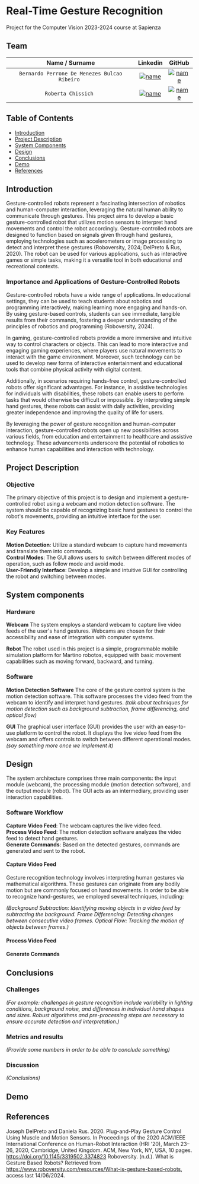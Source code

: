 # Real-Time Gesture Recognition
 Project for the Computer Vision 2023-2024 course at Sapienza

## Team

| **Name / Surname** | **Linkedin** | **GitHub** |
| :---: | :---: | :---: |
| `Bernardo Perrone De Menezes Bulcao Ribeiro ` | [![name](https://github.com/b-rbmp/NexxGate/blob/main/docs/logos/linkedin.png)](https://www.linkedin.com/in/b-rbmp/) | [![name](https://github.com/b-rbmp/NexxGate/blob/main/docs/logos/github.png)](https://github.com/b-rbmp) |
| `Roberta Chissich ` | [![name](https://github.com/b-rbmp/NexxGate/blob/main/docs/logos/linkedin.png)](https://www.linkedin.com/in/roberta-chissich/) | [![name](https://github.com/b-rbmp/NexxGate/blob/main/docs/logos/github.png)](https://github.com/RobCTs) |


## Table of Contents
+ [Introduction](#intro)
+ [Project Description](#project)
+ [System Components](#architecture)
+ [Design](#design)
+ [Conclusions](#conclusion)
+ [Demo](#demo)
+ [References](#references)


## Introduction <a name = "intro"></a>

Gesture-controlled robots represent a fascinating intersection of robotics and human-computer interaction, leveraging the natural human ability to communicate through gestures. This project aims to develop a basic gesture-controlled robot that utilizes motion sensors to interpret hand movements and control the robot accordingly. Gesture-controlled robots are designed to function based on signals given through hand gestures, employing technologies such as accelerometers or image processing to detect and interpret these gestures​ (Roboversity, 2024; DelPreto & Rus, 2020). The robot can be used for various applications, such as interactive games or simple tasks, making it a versatile tool in both educational and recreational contexts.

### Importance and Applications of Gesture-Controlled Robots
Gesture-controlled robots have a wide range of applications. In educational settings, they can be used to teach students about robotics and programming interactively, making learning more engaging and hands-on. By using gesture-based controls, students can see immediate, tangible results from their commands, fostering a deeper understanding of the principles of robotics and programming​​ (Roboversity, 2024).

In gaming, gesture-controlled robots provide a more immersive and intuitive way to control characters or objects. This can lead to more interactive and engaging gaming experiences, where players use natural movements to interact with the game environment. Moreover, such technology can be used to develop new forms of interactive entertainment and educational tools that combine physical activity with digital content.

Additionally, in scenarios requiring hands-free control, gesture-controlled robots offer significant advantages. For instance, in assistive technologies for individuals with disabilities, these robots can enable users to perform tasks that would otherwise be difficult or impossible. By interpreting simple hand gestures, these robots can assist with daily activities, providing greater independence and improving the quality of life for users.

By leveraging the power of gesture recognition and human-computer interaction, gesture-controlled robots open up new possibilities across various fields, from education and entertainment to healthcare and assistive technology. These advancements underscore the potential of robotics to enhance human capabilities and interaction with technology.

## Project Description <a name = "project"></a>

### Objective
The primary objective of this project is to design and implement a gesture-controlled robot using a webcam and motion detection software. The system should be capable of recognizing basic hand gestures to control the robot's movements, providing an intuitive interface for the user.

### Key Features
**Motion Detection**: Utilize a standard webcam to capture hand movements and translate them into commands.  
**Control Modes**: The GUI allows users to switch between different modes of operation, such as follow mode and avoid mode.  
**User-Friendly Interface**: Develop a simple and intuitive GUI for controlling the robot and switching between modes.  

## System components <a name = "architecture"></a>

### Hardware
**Webcam**
The system employs a standard webcam to capture live video feeds of the user's hand gestures. Webcams are chosen for their accessibility and ease of integration with computer systems.

**Robot**
The robot used in this project is a simple, programmable mobile simulation platform for Martino robotos, equipped with basic movement capabilities such as moving forward, backward, and turning.

### Software
**Motion Detection Software**
The core of the gesture control system is the motion detection software. This software processes the video feed from the webcam to identify and interpret hand gestures. _(talk about techniques for motion detection such as background subtraction, frame differencing, and optical flow)_

**GUI**
The graphical user interface (GUI) provides the user with an easy-to-use platform to control the robot. It displays the live video feed from the webcam and offers controls to switch between different operational modes._(say something more once we implement it)_

## Design <a name = "design"></a>
The system architecture comprises three main components: the input module (webcam), the processing module (motion detection software), and the output module (robot). The GUI acts as an intermediary, providing user interaction capabilities.

### Software Workflow
**Capture Video Feed**: The webcam captures the live video feed.  
**Process Video Feed**: The motion detection software analyzes the video feed to detect hand gestures.  
**Generate Commands**: Based on the detected gestures, commands are generated and sent to the robot.  

#### Capture Video Feed
Gesture recognition technology involves interpreting human gestures via mathematical algorithms. These gestures can originate from any bodily motion but are commonly focused on hand movements.
In order to be able to recognize hand-gestures, we employed several techniques, including:

_(Background Subtraction: Identifying moving objects in a video feed by subtracting the background.
Frame Differencing: Detecting changes between consecutive video frames.
Optical Flow: Tracking the motion of objects between frames.)_

#### Process Video Feed

#### Generate Commands


## Conclusions <a name = "conclusion"></a>
### Challenges
_(For example: challenges in gesture recognition include variability in lighting conditions, background noise, and differences in individual hand shapes and sizes. Robust algorithms and pre-processing steps are necessary to ensure accurate detection and interpretation.)_  

### Metrics and results
_(Provide some numbers in order to be able to conclude something)_

### Discussion
_(Conclusions)_

## Demo <a name = "demo"></a>
## References <a name = "references"></a>
Joseph DelPreto and Daniela Rus. 2020. Plug-and-Play Gesture Control Using Muscle and Motion Sensors. In Proceedings of the 2020 ACM/IEEE International Conference on Human-Robot Interaction (HRI ’20), March 23–26, 2020, Cambridge, United Kingdom. ACM, New York, NY, USA, 10 pages. https://doi.org/10.1145/3319502.3374823
Roboversity. (n.d.). What is Gesture Based Robots? Retrieved from https://www.roboversity.com/resources/What-is-gesture-based-robots, access last 14/06/2024.
